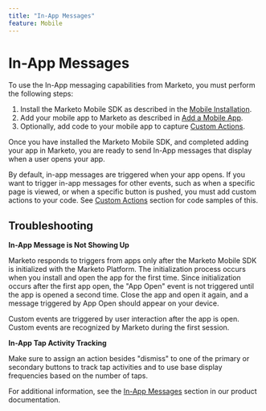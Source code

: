 ```yaml
---
title: "In-App Messages"
feature: Mobile
---
```


# In-App Messages

To use the In-App messaging capabilities from Marketo, you must perform the following steps:

1. Install the Marketo Mobile SDK as described in the [Mobile Installation](/mobile/installation/).
1. Add your mobile app to Marketo as described in [Add a Mobile App](https://experienceleague.adobe.com/en/docs/marketo/using/product-docs/mobile-marketing/admin/add-a-mobile-app).
1. Optionally, add code to your mobile app to capture [Custom Actions](/mobile/custom-actions/).

Once you have installed the Marketo Mobile SDK, and completed adding your app in Marketo, you are ready to send In-App messages that display when a user opens your app.

By default, in-app messages are triggered when your app opens. If you want to trigger in-app messages for other events, such as when a specific page is viewed, or when a specific button is pushed, you must add custom actions to your code. See [Custom Actions](/mobile/custom-actions/) section for code samples of this.

## Troubleshooting

**In-App Message is Not Showing Up**

Marketo responds to triggers from apps only after the Marketo Mobile SDK is initialized with the Marketo Platform. The initialization process occurs when you install and open the app for the first time. Since initialization occurs after the first app open, the "App Open" event is not triggered until the app is opened a second time. Close the app and open it again, and a message triggered by App Open should appear on your device.

Custom events are triggered by user interaction after the app is open. Custom events are recognized by Marketo during the first session.

**In-App Tap Activity Tracking**

Make sure to assign an action besides "dismiss" to one of the primary or secondary buttons to track tap activities and to use base display frequencies based on the number of taps.

For additional information, see the [In-App Messages](https://experienceleague.adobe.com/en/docs/marketo/using/product-docs/mobile-marketing/in-app-messages/creating-in-app-messages/create-an-in-app-message) section in our product documentation.
